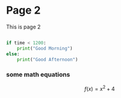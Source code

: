 # Page 2

This is page 2

```python

if time < 1200:
    print("Good Morning")
else:
    print("Good Afternoon")
```

### some math equations

$$f(x) = x^2 + 4$$